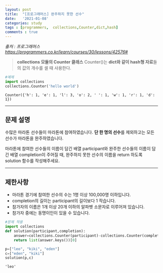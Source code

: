 ```yaml
---
layout: post
title:  "[프로그래머스] 완주하지 못한 선수"
date:   '2021-01-08' 
categories: study 
tags : [programmers,  collections,Counter,dict,hash]
comments : true
---
```

*출처 : 프로그래머스 https://programmers.co.kr/learn/courses/30/lessons/42576#* 



> **collections 모듈의 Counter 클래스** 
> Counter()는 **dict와 같이 hash형 자료**들의 값의 개수를 셀 때 사용한다.




```python
#예제
import collections 
collections.Counter('hello world')
```

    Counter({'h': 1, 'e': 1, 'l': 3, 'o': 2, ' ': 1, 'w': 1, 'r': 1, 'd': 1})


---

## 문제 설명    

수많은 마라톤 선수들이 마라톤에 참여하였습니다. **단 한 명의 선수**를 제외하고는 모든 선수가 마라톤을 완주하였습니다.

마라톤에 참여한 선수들의 이름이 담긴 배열 participant와 완주한 선수들의 이름이 담긴 배열 completion이 주어질 때, 완주하지 못한 선수의 이름을 return 하도록 solution 함수를 작성해주세요. 



---
## 제한사항

- 마라톤 경기에 참여한 선수의 수는 1명 이상 100,000명 이하입니다.
- completion의 길이는 participant의 길이보다 1 작습니다.
- 참가자의 이름은 1개 이상 20개 이하의 알파벳 소문자로 이루어져 있습니다.
- 참가자 중에는 동명이인이 있을 수 있습니다.


```python
#문제 적용
import collections
def solution(participant,completion):
    answer=collections.Counter(participant)-collections.Counter(completion)
    return list(answer.keys())[0]
```


```python
p=["leo", "kiki", "eden"]
c=["eden", "kiki"]
solution(p,c)
```


    'leo'


